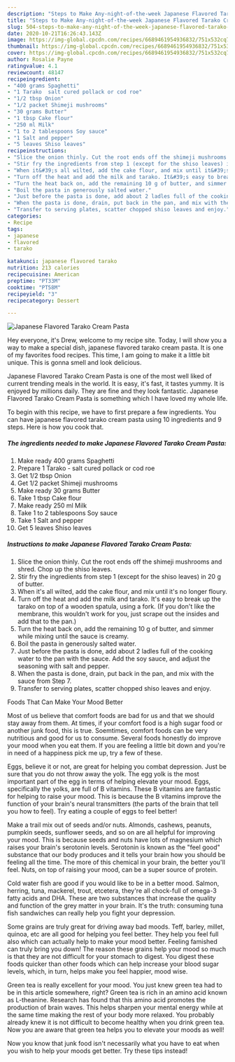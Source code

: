 ```yaml
---
description: "Steps to Make Any-night-of-the-week Japanese Flavored Tarako Cream Pasta"
title: "Steps to Make Any-night-of-the-week Japanese Flavored Tarako Cream Pasta"
slug: 504-steps-to-make-any-night-of-the-week-japanese-flavored-tarako-cream-pasta
date: 2020-10-21T16:26:43.143Z
image: https://img-global.cpcdn.com/recipes/6689461954936832/751x532cq70/japanese-flavored-tarako-cream-pasta-recipe-main-photo.jpg
thumbnail: https://img-global.cpcdn.com/recipes/6689461954936832/751x532cq70/japanese-flavored-tarako-cream-pasta-recipe-main-photo.jpg
cover: https://img-global.cpcdn.com/recipes/6689461954936832/751x532cq70/japanese-flavored-tarako-cream-pasta-recipe-main-photo.jpg
author: Rosalie Payne
ratingvalue: 4.1
reviewcount: 48147
recipeingredient:
- "400 grams Spaghetti"
- "1 Tarako  salt cured pollack or cod roe"
- "1/2 tbsp Onion"
- "1/2 packet Shimeji mushrooms"
- "30 grams Butter"
- "1 tbsp Cake flour"
- "250 ml Milk"
- "1 to 2 tablespoons Soy sauce"
- "1 Salt and pepper"
- "5 leaves Shiso leaves"
recipeinstructions:
- "Slice the onion thinly. Cut the root ends off the shimeji mushrooms and shred. Chop up the shiso leaves."
- "Stir fry the ingredients from step 1 (except for the shiso leaves) in 20 g of butter."
- "When it&#39;s all wilted, add the cake flour, and mix until it&#39;s no longer floury."
- "Turn off the heat and add the milk and tarako. It&#39;s easy to break up the tarako on top of a wooden spatula, using a fork. (If you don&#39;t like the membrane, this wouldn&#39;t work for you, just scrape out the insides and add that to the pan.)"
- "Turn the heat back on, add the remaining 10 g of butter, and simmer while mixing until the sauce is creamy."
- "Boil the pasta in generously salted water."
- "Just before the pasta is done, add about 2 ladles full of the cooking water to the pan with the sauce. Add the soy sauce, and adjust the seasoning with salt and pepper."
- "When the pasta is done, drain, put back in the pan, and mix with the sauce from Step 7."
- "Transfer to serving plates, scatter chopped shiso leaves and enjoy."
categories:
- Recipe
tags:
- japanese
- flavored
- tarako

katakunci: japanese flavored tarako 
nutrition: 213 calories
recipecuisine: American
preptime: "PT33M"
cooktime: "PT58M"
recipeyield: "3"
recipecategory: Dessert

---
```



![Japanese Flavored Tarako Cream Pasta](https://img-global.cpcdn.com/recipes/6689461954936832/751x532cq70/japanese-flavored-tarako-cream-pasta-recipe-main-photo.jpg)

Hey everyone, it's Drew, welcome to my recipe site. Today, I will show you a way to make a special dish, japanese flavored tarako cream pasta. It is one of my favorites food recipes. This time, I am going to make it a little bit unique. This is gonna smell and look delicious.

Japanese Flavored Tarako Cream Pasta is one of the most well liked of current trending meals in the world. It is easy, it's fast, it tastes yummy. It is enjoyed by millions daily. They are fine and they look fantastic. Japanese Flavored Tarako Cream Pasta is something which I have loved my whole life.




To begin with this recipe, we have to first prepare a few ingredients. You can have japanese flavored tarako cream pasta using 10 ingredients and 9 steps. Here is how you cook that.

<!--inarticleads1-->

##### The ingredients needed to make Japanese Flavored Tarako Cream Pasta:

1. Make ready 400 grams Spaghetti
1. Prepare 1 Tarako - salt cured pollack or cod roe
1. Get 1/2 tbsp Onion
1. Get 1/2 packet Shimeji mushrooms
1. Make ready 30 grams Butter
1. Take 1 tbsp Cake flour
1. Make ready 250 ml Milk
1. Take 1 to 2 tablespoons Soy sauce
1. Take 1 Salt and pepper
1. Get 5 leaves Shiso leaves




<!--inarticleads2-->

##### Instructions to make Japanese Flavored Tarako Cream Pasta:

1. Slice the onion thinly. Cut the root ends off the shimeji mushrooms and shred. Chop up the shiso leaves.
1. Stir fry the ingredients from step 1 (except for the shiso leaves) in 20 g of butter.
1. When it&#39;s all wilted, add the cake flour, and mix until it&#39;s no longer floury.
1. Turn off the heat and add the milk and tarako. It&#39;s easy to break up the tarako on top of a wooden spatula, using a fork. (If you don&#39;t like the membrane, this wouldn&#39;t work for you, just scrape out the insides and add that to the pan.)
1. Turn the heat back on, add the remaining 10 g of butter, and simmer while mixing until the sauce is creamy.
1. Boil the pasta in generously salted water.
1. Just before the pasta is done, add about 2 ladles full of the cooking water to the pan with the sauce. Add the soy sauce, and adjust the seasoning with salt and pepper.
1. When the pasta is done, drain, put back in the pan, and mix with the sauce from Step 7.
1. Transfer to serving plates, scatter chopped shiso leaves and enjoy.




Foods That Can Make Your Mood Better


Most of us believe that comfort foods are bad for us and that we should stay away from them. At times, if your comfort food is a high sugar food or another junk food, this is true. Soemtimes, comfort foods can be very nutritious and good for us to consume. Several foods honestly do improve your mood when you eat them. If you are feeling a little bit down and you're in need of a happiness pick me up, try a few of these.

Eggs, believe it or not, are great for helping you combat depression. Just be sure that you do not throw away the yolk. The egg yolk is the most important part of the egg in terms of helping elevate your mood. Eggs, specifically the yolks, are full of B vitamins. These B vitamins are fantastic for helping to raise your mood. This is because the B vitamins improve the function of your brain's neural transmitters (the parts of the brain that tell you how to feel). Try eating a couple of eggs to feel better!

Make a trail mix out of seeds and/or nuts. Almonds, cashews, peanuts, pumpkin seeds, sunflower seeds, and so on are all helpful for improving your mood. This is because seeds and nuts have lots of magnesium which raises your brain's serotonin levels. Serotonin is known as the "feel good" substance that our body produces and it tells your brain how you should be feeling all the time. The more of this chemical in your brain, the better you'll feel. Nuts, on top of raising your mood, can be a super source of protein.

Cold water fish are good if you would like to be in a better mood. Salmon, herring, tuna, mackerel, trout, etcetera, they're all chock-full of omega-3 fatty acids and DHA. These are two substances that increase the quality and function of the grey matter in your brain. It's the truth: consuming tuna fish sandwiches can really help you fight your depression. 

Some grains are truly great for driving away bad moods. Teff, barley, millet, quinoa, etc are all good for helping you feel better. They help you feel full also which can actually help to make your mood better. Feeling famished can truly bring you down! The reason these grains help your mood so much is that they are not difficult for your stomach to digest. You digest these foods quicker than other foods which can help increase your blood sugar levels, which, in turn, helps make you feel happier, mood wise.

Green tea is really excellent for your mood. You just knew green tea had to be in this article somewhere, right? Green tea is rich in an amino acid known as L-theanine. Research has found that this amino acid promotes the production of brain waves. This helps sharpen your mental energy while at the same time making the rest of your body more relaxed. You probably already knew it is not difficult to become healthy when you drink green tea. Now you are aware that green tea helps you to elevate your moods as well!

Now you know that junk food isn't necessarily what you have to eat when you wish to help your moods get better. Try  these tips  instead!

